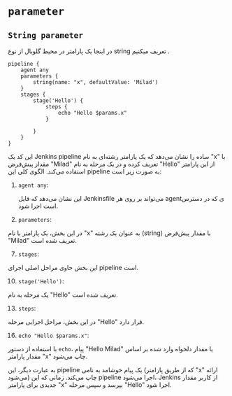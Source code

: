 # `parameter`

## `String parameter`

در اینجا یک پارامتر در محیط گلوبال از نوع string تعریف میکنیم .
```
pipeline {
    agent any
    parameters {
        string(name: "x", defaultValue: 'Milad')
    }
    stages {
        stage('Hello') {
            steps {
                echo "Hello $params.x"
            }
        
        }
    }
}
```

این کد یک Jenkins pipeline ساده را نشان می‌دهد که یک پارامتر رشته‌ای به نام "x" با مقدار پیش‌فرض "Milad" تعریف کرده و در یک مرحله به نام "Hello" از این پارامتر استفاده می‌کند. الگوی کلی این pipeline به صورت زیر است:

1. `agent any`:
  
   این نشان می‌دهد که فایل Jenkinsfile می‌تواند بر روی هر agentی که در دسترس است اجرا شود.

4. `parameters`:
  
 در این بخش، یک پارامتر با نام "x" به عنوان یک رشته (string) با مقدار پیش‌فرض "Milad" تعریف شده است.

7. `stages`:
  
 این بخش حاوی مراحل اصلی اجرای pipeline است.

10. `stage('Hello')`:
   
 یک مرحله به نام "Hello" تعریف شده است.

13. `steps`:
   
 در این بخش، مراحل اجرایی مرحله "Hello" قرار دارد.

16. `echo "Hello $params.x"`:
   
 با استفاده از دستور `echo`، پیام "Hello Milad" یا مقدار دلخواه وارد شده بر اساس مقدار پارامتر "x" چاپ می‌شود. 

به عبارت دیگر، این pipeline یک پیام خوشامد به نامی (که از طریق پارامتر "x" ارائه می‌شود) چاپ می‌کند. زمانی که این pipeline اجرا می‌شود، Jenkins از کاربر مقدار جدیدی برای پارامتر "x" بپرسد و سپس مرحله "Hello" اجرا شود.
